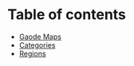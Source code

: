 # Table of contents

* [Gaode Maps](README.md)
* [Categories](categories.md)
* [Regions](regions.md)